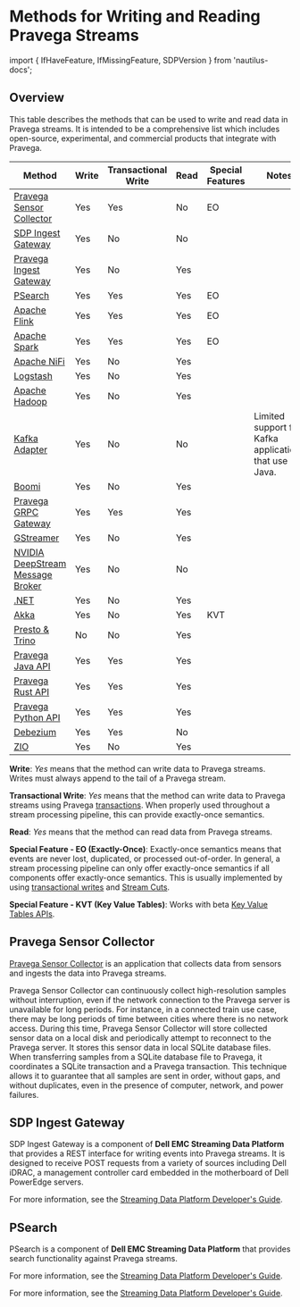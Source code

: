 # Methods for Writing and Reading Pravega Streams

<!--
Copyright Pravega Authors.

Licensed under the Apache License, Version 2.0 (the "License");
you may not use this file except in compliance with the License.
You may obtain a copy of the License at

    http://www.apache.org/licenses/LICENSE-2.0

Unless required by applicable law or agreed to in writing, software
distributed under the License is distributed on an "AS IS" BASIS,
WITHOUT WARRANTIES OR CONDITIONS OF ANY KIND, either express or implied.
See the License for the specific language governing permissions and
limitations under the License.
-->
import { IfHaveFeature, IfMissingFeature, SDPVersion } from 'nautilus-docs';

## Overview

This table describes the methods that can be used to write and read data in Pravega streams. It is intended to be a comprehensive list which includes open-source, experimental, and commercial products that integrate with Pravega.

Method                                                                                          | Write | Transactional Write | Read | Special Features | Notes
------------------------------------------------------------------------------------------------|-------|---------------------|------|------------------|------------------------------------------------------
[Pravega Sensor Collector](#pravega-sensor-collector)                                           | Yes   | Yes                 | No   | EO               |
[SDP Ingest Gateway](#sdp-ingest-gateway)                                                       | Yes   | No                  | No   |                  |
[Pravega Ingest Gateway](https://github.com/pravega/pravega-ingest-gateway)                     | Yes   | No                  | Yes  |                  |
[PSearch](#psearch)                                                                             | Yes   | Yes                 | Yes  | EO               |
[Apache Flink](https://github.com/pravega/flink-connectors/documentation/src/docs/overview.md)  | Yes   | Yes                 | Yes  | EO               |
[Apache Spark](https://github.com/pravega/spark-connectors/documentation/src/docs/overview.md)  | Yes   | Yes                 | Yes  | EO               |
[Apache NiFi](https://github.com/pravega/nifi-pravega)                                          | Yes   | No                  | Yes  |                  |
[Logstash](https://github.com/pravega?q=logstash)                                               | Yes   | No                  | Yes  |                  |
[Apache Hadoop](https://github.com/pravega/hadoop-connectors)                                   | Yes   | No                  | Yes  |                  |
[Kafka Adapter](https://github.com/pravega/kafka-adapter)                                       | Yes   | No                  | No   |                  | Limited support for Kafka applications that use Java.
[Boomi](https://github.com/pravega/boomi-connector)                                             | Yes   | No                  | Yes  |                  |
[Pravega GRPC Gateway](https://github.com/pravega/pravega-grpc-gateway)                         | Yes   | Yes                 | Yes  |                  |
[GStreamer](https://github.com/pravega/gstreamer-pravega)                                       | Yes   | No                  | Yes  |                  |
[NVIDIA DeepStream Message Broker](https://github.com/pravega/gstreamer-pravega)                | Yes   | No                  | No   |                  |
[.NET](https://github.com/rofr/pravega-sharp)                                                   | Yes   | No                  | Yes  |                  |
[Akka](https://doc.akka.io/docs/alpakka/current/pravega.html)                                   | Yes   | No                  | Yes  | KVT              |
[Presto & Trino](https://github.com/pravega/presto-connector)                                   | No    | No                  | Yes  |                  |
[Pravega Java API](javadoc)                                                                     | Yes   | Yes                 | Yes  |                  |
[Pravega Rust API](https://pravega.github.io/pravega-client-rust/)                              | Yes   | Yes                 | Yes  |                  |
[Pravega Python API](https://pravega.github.io/pravega-client-rust/Python/index.html)           | Yes   | Yes                 | Yes  |                  |
[Debezium](https://debezium.io/documentation/reference/operations/debezium-server.html#_pravega)| Yes   | Yes                 | No   |                  |
[ZIO](https://github.com/cheleb/zio-pravega)                                                    | Yes   | No                  | Yes  |                  |

**Write**: *Yes* means that the method can write data to Pravega streams. Writes must always append to the tail of a Pravega stream.

**Transactional Write**: *Yes* means that the method can write data to Pravega streams using Pravega [transactions](transactions.md). When properly used throughout a stream processing pipeline, this can provide exactly-once semantics.

**Read**: *Yes* means that the method can read data from Pravega streams.

**Special Feature - EO (Exactly-Once)**: Exactly-once semantics means that events are never lost, duplicated, or processed out-of-order. In general, a stream processing pipeline can only offer exactly-once semantics if all components offer exactly-once semantics. This is usually implemented by using [transactional writes](transactions.md) and [Stream Cuts](streamcuts.md).

**Special Feature - KVT (Key Value Tables)**: Works with beta [Key Value Tables APIs](https://github.com/pravega/pravega/wiki/PDP-48-%28Key-Value-Tables-Beta-2%29).

## Pravega Sensor Collector

[Pravega Sensor Collector](https://github.com/pravega/pravega-sensor-collector) is an application that collects data from sensors and ingests the data into Pravega streams.

Pravega Sensor Collector can continuously collect high-resolution samples without interruption, even if the network connection to the Pravega server is unavailable for long periods. For instance, in a connected train use case, there may be long periods of time between cities where there is no network access. During this time, Pravega Sensor Collector will store collected sensor data on a local disk and periodically attempt to reconnect to the Pravega server. It stores this sensor data in local SQLite database files. When transferring samples from a SQLite database file to Pravega, it coordinates a SQLite transaction and a Pravega transaction. This technique allows it to guarantee that all samples are sent in order, without gaps, and without duplicates, even in the presence of computer, network, and power failures.

## SDP Ingest Gateway

SDP Ingest Gateway is a component of **Dell EMC Streaming Data Platform** that provides a REST interface for writing events into Pravega streams. It is designed to receive POST requests from a variety of sources including Dell iDRAC, a management controller card embedded in the motherboard of Dell PowerEdge servers.

For more information, see the [Streaming Data Platform Developer's Guide](https://dl.dell.com/content/docu96951_Streaming_Data_Platform_Developers_Guide.pdf).

## PSearch

PSearch is a component of **Dell EMC Streaming Data Platform** that provides search functionality against Pravega streams.

<IfMissingFeature feature="nautilus">

For more information, see the [Streaming Data Platform Developer's Guide](https://dl.dell.com/content/docu96951_Streaming_Data_Platform_Developers_Guide.pdf).

</IfMissingFeature>
<IfHaveFeature feature="nautilus">

For more information, see the [Streaming Data Platform Developer's Guide](../sdp/developer-guide/guide#working-with-pravega-search-psearch).

</IfHaveFeature>
